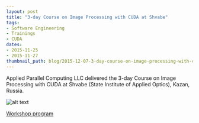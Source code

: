 ```yaml
---
layout: post
title: "3-day Course on Image Processing with CUDA at Shvabe"
tags:
- Software Engineering
- Trainings
- CUDA
dates:
- 2015-11-25
- 2015-11-27
thumbnail_path: blog/2015-12-07-3-day-course-on-image-processing-with-cuda-at-shvabe/Shvabe.jpg
---
```


Applied Parallel Computing LLC delivered the 3-day Course on Image Processing with CUDA at Shvabe (State Institute of Applied Optics), Kazan, Russia.

![alt text](\assets\img\blog\2015-12-07-3-day-course-on-image-processing-with-cuda-at-shvabe\Shvabe.jpg "Logo Title Text 1")

[Workshop program](\assets\img\blog\2015-12-07-3-day-course-on-image-processing-with-cuda-at-shvabe\program.pdf)
